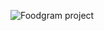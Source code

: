 ![Foodgram project](https://github.com/Victorifed/foodgram-project-react/actions/workflows/foodgram_workflow.yml/badge.svg)
